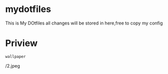 # mydotfiles
This is My DOtfiles all changes will be stored in here,free to copy my config
# Priview
    wallpaper

/2.jpeg

